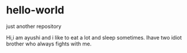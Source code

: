 # hello-world
just another repository

Hi,i am ayushi and i like to eat a lot and sleep sometimes. Ihave two idiot brother who always fights with me.
